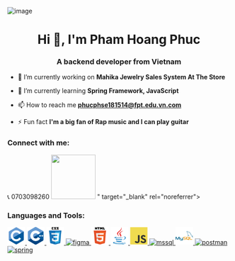![image](https://github.com/user-attachments/assets/181b40a1-f06d-4de5-a02f-4b9e7ee5e864)<h1 align="center">Hi 👋, I'm Pham Hoang Phuc</h1>
<h3 align="center">A backend developer from Vietnam</h3>

- 🔭 I’m currently working on **Mahika Jewelry Sales System At The Store**

- 🌱 I’m currently learning **Spring Framework, JavaScript**

- 📫 How to reach me **phucphse181514@fpt.edu.vn.com**

- ⚡ Fun fact **I'm a big fan of Rap music and I can play guitar**

<h3 align="left">Connect with me:</h3>
<p align="left">
📞 0703098260
<img src="<svg xmlns="http://www.w3.org/2000/svg" x="0px" y="0px" width="100" height="100" viewBox="0 0 48 48">
<path fill="#2962ff" d="M15,36V6.827l-1.211-0.811C8.64,8.083,5,13.112,5,19v10c0,7.732,6.268,14,14,14h10	c4.722,0,8.883-2.348,11.417-5.931V36H15z"></path><path fill="#eee" d="M29,5H19c-1.845,0-3.601,0.366-5.214,1.014C10.453,9.25,8,14.528,8,19	c0,6.771,0.936,10.735,3.712,14.607c0.216,0.301,0.357,0.653,0.376,1.022c0.043,0.835-0.129,2.365-1.634,3.742	c-0.162,0.148-0.059,0.419,0.16,0.428c0.942,0.041,2.843-0.014,4.797-0.877c0.557-0.246,1.191-0.203,1.729,0.083	C20.453,39.764,24.333,40,28,40c4.676,0,9.339-1.04,12.417-2.916C42.038,34.799,43,32.014,43,29V19C43,11.268,36.732,5,29,5z"></path><path fill="#2962ff" d="M36.75,27C34.683,27,33,25.317,33,23.25s1.683-3.75,3.75-3.75s3.75,1.683,3.75,3.75	S38.817,27,36.75,27z M36.75,21c-1.24,0-2.25,1.01-2.25,2.25s1.01,2.25,2.25,2.25S39,24.49,39,23.25S37.99,21,36.75,21z"></path><path fill="#2962ff" d="M31.5,27h-1c-0.276,0-0.5-0.224-0.5-0.5V18h1.5V27z"></path><path fill="#2962ff" d="M27,19.75v0.519c-0.629-0.476-1.403-0.769-2.25-0.769c-2.067,0-3.75,1.683-3.75,3.75	S22.683,27,24.75,27c0.847,0,1.621-0.293,2.25-0.769V26.5c0,0.276,0.224,0.5,0.5,0.5h1v-7.25H27z M24.75,25.5	c-1.24,0-2.25-1.01-2.25-2.25S23.51,21,24.75,21S27,22.01,27,23.25S25.99,25.5,24.75,25.5z"></path><path fill="#2962ff" d="M21.25,18h-8v1.5h5.321L13,26h0.026c-0.163,0.211-0.276,0.463-0.276,0.75V27h7.5	c0.276,0,0.5-0.224,0.5-0.5v-1h-5.321L21,19h-0.026c0.163-0.211,0.276-0.463,0.276-0.75V18z"></path>
</svg>" target="_blank" rel="noreferrer"> 
</p>

<h3 align="left">Languages and Tools:</h3>
<p align="left"> <a href="https://www.cprogramming.com/" target="_blank" rel="noreferrer"> <img src="https://raw.githubusercontent.com/devicons/devicon/master/icons/c/c-original.svg" alt="c" width="40" height="40"/> </a> <a href="https://www.w3schools.com/cpp/" target="_blank" rel="noreferrer"> <img src="https://raw.githubusercontent.com/devicons/devicon/master/icons/cplusplus/cplusplus-original.svg" alt="cplusplus" width="40" height="40"/> </a> <a href="https://www.w3schools.com/css/" target="_blank" rel="noreferrer"> <img src="https://raw.githubusercontent.com/devicons/devicon/master/icons/css3/css3-original-wordmark.svg" alt="css3" width="40" height="40"/> </a> <a href="https://www.figma.com/" target="_blank" rel="noreferrer"> <img src="https://www.vectorlogo.zone/logos/figma/figma-icon.svg" alt="figma" width="40" height="40"/> </a> <a href="https://www.w3.org/html/" target="_blank" rel="noreferrer"> <img src="https://raw.githubusercontent.com/devicons/devicon/master/icons/html5/html5-original-wordmark.svg" alt="html5" width="40" height="40"/> </a> <a href="https://www.java.com" target="_blank" rel="noreferrer"> <img src="https://raw.githubusercontent.com/devicons/devicon/master/icons/java/java-original.svg" alt="java" width="40" height="40"/> </a> <a href="https://developer.mozilla.org/en-US/docs/Web/JavaScript" target="_blank" rel="noreferrer"> <img src="https://raw.githubusercontent.com/devicons/devicon/master/icons/javascript/javascript-original.svg" alt="javascript" width="40" height="40"/> </a> <a href="https://www.microsoft.com/en-us/sql-server" target="_blank" rel="noreferrer"> <img src="https://www.svgrepo.com/show/303229/microsoft-sql-server-logo.svg" alt="mssql" width="40" height="40"/> </a> <a href="https://www.mysql.com/" target="_blank" rel="noreferrer"> <img src="https://raw.githubusercontent.com/devicons/devicon/master/icons/mysql/mysql-original-wordmark.svg" alt="mysql" width="40" height="40"/> </a> <a href="https://postman.com" target="_blank" rel="noreferrer"> <img src="https://www.vectorlogo.zone/logos/getpostman/getpostman-icon.svg" alt="postman" width="40" height="40"/> </a> <a href="https://spring.io/" target="_blank" rel="noreferrer"> <img src="https://www.vectorlogo.zone/logos/springio/springio-icon.svg" alt="spring" width="40" height="40"/> </a> </p>

